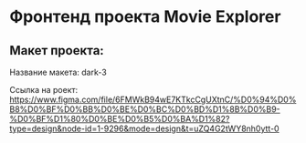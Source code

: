 # Фронтенд проекта Movie Explorer

## Макет проекта:
Название макета: dark-3 

Ссылка на роект: https://www.figma.com/file/6FMWkB94wE7KTkcCgUXtnC/%D0%94%D0%B8%D0%BF%D0%BB%D0%BE%D0%BC%D0%BD%D1%8B%D0%B9-%D0%BF%D1%80%D0%BE%D0%B5%D0%BA%D1%82?type=design&node-id=1-9296&mode=design&t=uZQ4G2tWY8nh0ytt-0
